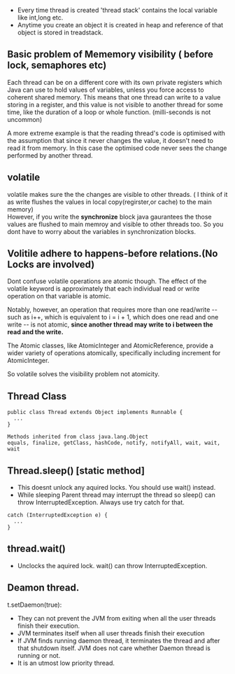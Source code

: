 
* Every time thread is created 'thread stack' contains the local variable like int,long etc. 
* Anytime you create an object it is created in heap and reference of that object is stored in treadstack. 

## Basic problem of Mememory visibility ( before lock, semaphores etc)
Each thread can be on a different core with its own private registers which Java can use to hold values of variables, unless you force access to coherent shared memory. This means that one thread can write to a value storing in a register, and this value is not visible to another thread for some time, like the duration of a loop or whole function. (milli-seconds is not uncommon)

A more extreme example is that the reading thread's code is optimised with the assumption that since it never changes the value, it doesn't need to read it from memory. In this case the optimised code never sees the change performed by another thread.


## volatile

volatile makes sure the the changes are visible to other threads. ( I think of it as write flushes the values in local copy(regirster,or cache) to the main memory)\
However, if you write the **synchronize** block java gaurantees the those values are flushed to main memroy and visible to other threads too. So you dont have to worry about the variables in synchronization blocks. 

## Volitile adhere to happens-before relations.(No Locks are involved) 

Dont confuse volatile operations are atomic though. The effect of the volatile keyword is approximately that each individual read or write operation on that variable is atomic.

Notably, however, an operation that requires more than one read/write -- such as i++, which is equivalent to i = i + 1, which does one read and one write -- is not atomic, **since another thread may write to i between the read and the write.**

The Atomic classes, like AtomicInteger and AtomicReference, provide a wider variety of operations atomically, specifically including increment for AtomicInteger.

So volatile solves the visibility problem not atomicity. 

## Thread Class 
```
public class Thread extends Object implements Runnable {
  ...
}

Methods inherited from class java.lang.Object
equals, finalize, getClass, hashCode, notify, notifyAll, wait, wait, wait
```
## Thread.sleep()  [static method]
* This doesnt unlock any aquired locks. You should use wait() instead.
* While sleeping Parent thread may interrupt the thread so sleep() can throw InterruptedException. Always use try catch for that. 
```
catch (InterruptedException e) { 
  ...
}
```

## thread.wait()
* Unclocks the aquired lock. wait() can throw InterruptedException.


## Deamon thread.
t.setDaemon(true):
* They can not prevent the JVM from exiting when all the user threads finish their execution.
* JVM terminates itself when all user threads finish their execution
* If JVM finds running daemon thread, it terminates the thread and after that shutdown itself. JVM does not care whether Daemon thread is running or not.
* It is an utmost low priority thread.


